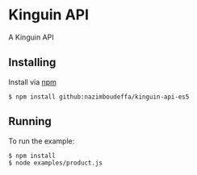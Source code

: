 # Kinguin API

A Kinguin API

## Installing
Install via [npm](https://npmjs.com)

    $ npm install github:nazimboudeffa/kinguin-api-es5

## Running
To run the example:

    $ npm install
    $ node examples/product.js